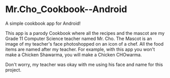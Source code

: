 # Mr.Cho_Cookbook--Android
 A simple cookbook app for Android!
 
 This app is a parody Cookbook where all the recipes and the mascot are my Grade 11 Computer Science teacher named Mr. Cho.
 The Mascot is an image of my teacher's face photoshopped on an icon of a chef. 
 All the food items are named after my teacher. For example, with this app you won't make a Chicken Shawarma, you will make a Chicken CHOwarma. 
 
 
 Don't worry, my teacher was okay with me using his face and name for this project. 

